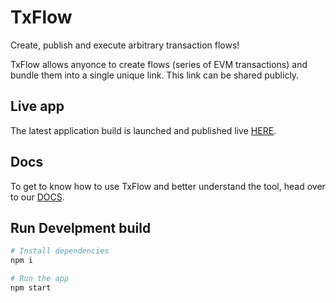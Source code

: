 # TxFlow 

Create, publish and execute arbitrary transaction flows!

TxFlow allows anyonce to create flows (series of EVM transactions) and bundle them into a single unique link. This link
can be shared publicly.

## Live app

The latest application build is launched and published live [HERE](https://txflow-v1.vercel.app/).

## Docs

To get to know how to use TxFlow and better understand the tool, head over to our [DOCS](https://txflow.gitbook.io/docs).

## Run Develpment build

```bash
# Install dependencies
npm i

# Run the app
npm start

```
